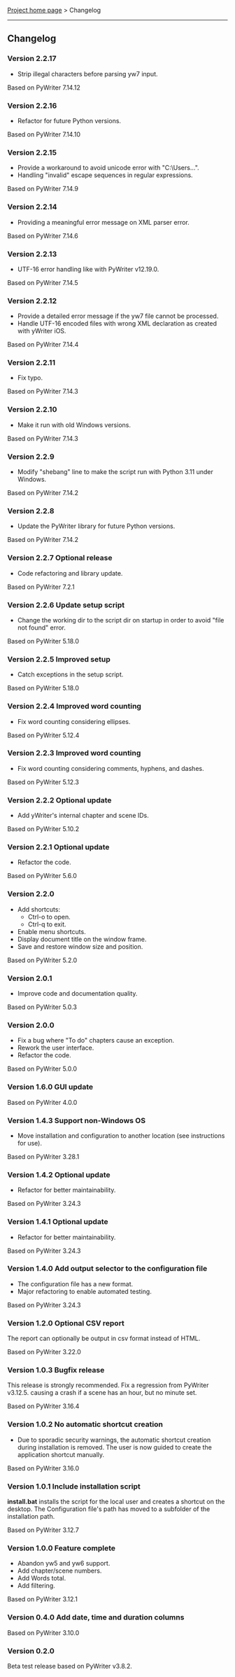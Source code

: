 [Project home page](index) > Changelog

------------------------------------------------------------------------

## Changelog


### Version 2.2.17

- Strip illegal characters before parsing yw7 input.

Based on PyWriter 7.14.12

### Version 2.2.16

- Refactor for future Python versions.

Based on PyWriter 7.14.10

### Version 2.2.15

- Provide a workaround to avoid unicode error with "C:\Users\...".
- Handling "invalid" escape sequences in regular expressions.

Based on PyWriter 7.14.9

### Version 2.2.14

- Providing a meaningful error message on XML parser error.

Based on PyWriter 7.14.6

### Version 2.2.13

- UTF-16 error handling like with PyWriter v12.19.0.

Based on PyWriter 7.14.5

### Version 2.2.12

- Provide a detailed error message if the yw7 file cannot be processed.
- Handle UTF-16 encoded files with wrong XML declaration as created with yWriter iOS.

Based on PyWriter 7.14.4

### Version 2.2.11

- Fix typo.

Based on PyWriter 7.14.3

### Version 2.2.10

- Make it run with old Windows versions.

Based on PyWriter 7.14.3

### Version 2.2.9

- Modify "shebang" line to make the script run with Python 3.11 under Windows.

Based on PyWriter 7.14.2

### Version 2.2.8

- Update the PyWriter library for future Python versions.

Based on PyWriter 7.14.2

### Version 2.2.7 Optional release

- Code refactoring and library update.

Based on PyWriter 7.2.1

### Version 2.2.6 Update setup script

- Change the working dir to the script dir on startup in order to avoid "file not found" error.

Based on PyWriter 5.18.0

### Version 2.2.5 Improved setup

- Catch exceptions in the setup script.

Based on PyWriter 5.18.0

### Version 2.2.4 Improved word counting

- Fix word counting considering ellipses.

Based on PyWriter 5.12.4

### Version 2.2.3 Improved word counting

- Fix word counting considering comments, hyphens, and dashes.

Based on PyWriter 5.12.3

### Version 2.2.2 Optional update

- Add yWriter's internal chapter and scene IDs.

Based on PyWriter 5.10.2

### Version 2.2.1 Optional update

- Refactor the code.

Based on PyWriter 5.6.0

### Version 2.2.0

- Add shortcuts:
    - Ctrl-o to open.
    - Ctrl-q to exit.
- Enable menu shortcuts.
- Display document title on the window frame.
- Save and restore window size and position.

Based on PyWriter 5.2.0

### Version 2.0.1

- Improve code and documentation quality.

Based on PyWriter 5.0.3

### Version 2.0.0

- Fix a bug where "To do" chapters cause an exception.
- Rework the user interface. 
- Refactor the code.

Based on PyWriter 5.0.0

### Version 1.6.0 GUI update

Based on PyWriter  4.0.0

### Version 1.4.3 Support non-Windows OS

- Move installation and configuration to another location (see instructions for use).

Based on PyWriter 3.28.1

### Version 1.4.2 Optional update

- Refactor for better maintainability.

Based on PyWriter 3.24.3

### Version 1.4.1 Optional update

- Refactor for better maintainability.

Based on PyWriter 3.24.3

### Version 1.4.0 Add output selector to the configuration file

- The configuration file has a new format.
- Major refactoring to enable automated testing.

Based on PyWriter 3.24.3

### Version 1.2.0 Optional CSV report

The report can optionally be output in csv format instead of HTML.

Based on PyWriter 3.22.0

### Version 1.0.3 Bugfix release

This release is strongly recommended.
Fix a regression from PyWriter v3.12.5. causing a crash if a scene has an 
hour, but no minute set.

Based on PyWriter 3.16.4

### Version 1.0.2 No automatic shortcut creation

- Due to sporadic security warnings, the automatic shortcut creation during installation is removed. The user is now guided to create the application shortcut manually.  

Based on PyWriter 3.16.0

### Version 1.0.1 Include installation script

**install.bat** installs the script for the local user and creates a 
shortcut on the desktop.
The Configuration file's path has moved to a subfolder of the installation path.

Based on PyWriter 3.12.7

### Version 1.0.0 Feature complete

- Abandon yw5 and yw6 support.
- Add chapter/scene numbers.
- Add Words total.
- Add filtering.

Based on PyWriter  3.12.1

### Version 0.4.0 Add date, time and duration columns

Based on PyWriter  3.10.0

### Version 0.2.0

Beta test release based on PyWriter v3.8.2.
